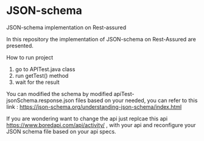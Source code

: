 # JSON-schema
JSON-schema implementation on Rest-assured

In this repository the implementation of JSON-schema on Rest-Assured are presented.

How to run project
1. go to APITest.java class
2. run getTest() method
3. wait for the result

You can modified the schema by modified apiTest-jsonSchema.response.json files based on your needed, you can refer to this link :
https://json-schema.org/understanding-json-schema/index.html

If you are wondering want to change the api just replcae this api https://www.boredapi.com/api/activity/ , with your api and reconfigure your JSON schema file
based on your api specs.

